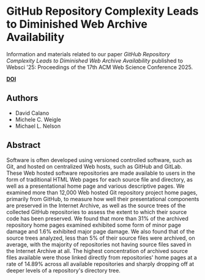 # GitHub Repository Complexity Leads to Diminished Web Archive Availability
Information and materials related to our paper *GitHub Repository Complexity Leads to Diminished Web Archive Availability* published to Websci '25: Proceedings of the 17th ACM Web Science Conference 2025.

**[DOI](https://doi.org/10.1145/3717867.3717920)**

## Authors

- David Calano
- Michele C. Weigle
- Michael L. Nelson

## Abstract

Software is often developed using versioned controlled software, such as Git, and hosted on centralized Web hosts, such as GitHub and GitLab. These Web hosted software repositories are made available to users in the form of traditional HTML Web pages for each source file and directory, as well as a presentational home page and various descriptive pages. We examined more than 12,000 Web hosted Git repository project home pages, primarily from GitHub, to measure how well their presentational components are preserved in the Internet Archive, as well as the source trees of the collected GitHub repositories to assess the extent to which their source code has been preserved. We found that more than 31% of the archived repository home pages examined exhibited some form of minor page damage and 1.6% exhibited major page damage. We also found that of the source trees analyzed, less than 5% of their source files were archived, on average, with the majority of repositories not having source files saved in the Internet Archive at all. The highest concentration of archived source files available were those linked directly from repositories' home pages at a rate of 14.89% across all available repositories and sharply dropping off at deeper levels of a repository's directory tree.
